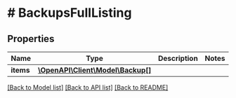 # # BackupsFullListing

## Properties

Name | Type | Description | Notes
------------ | ------------- | ------------- | -------------
**items** | [**\OpenAPI\Client\Model\Backup[]**](Backup.md) |  |

[[Back to Model list]](../../README.md#models) [[Back to API list]](../../README.md#endpoints) [[Back to README]](../../README.md)
